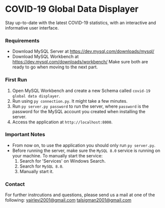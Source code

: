 
# COVID-19 Global Data Displayer
Stay up-to-date with the latest COVID-19 statistics, with an interactive and informative user interface.

### Requirements
* Download MySQL Server at https://dev.mysql.com/downloads/mysql/
* Download MySQL Workbench at https://dev.mysql.com/downloads/workbench/
Make sure both are ready to go when moving to the next part.

### First Run
1. Open MySQL Workbench and create a new Schema called ```covid-19 global data displayer```.
2. Run [](connection.py) using ```py connection.py```. It might take a few minutes.
3. Run ```py server.py password``` to run the server, where ```password``` is the password for the MySQL account you created when installing the server. 
4. Access the application at ```http://localhost:8000```.

### Important Notes
* From now on, to use the application you should only run ```py server.py```.
* Before running the server, make sure the ```MySQL 8.0``` service is running on your machine.
To manually start the service:
  1. Search for 'Services' on Windows Search.
  2. Search for ```MySQL 8.0```.
  3. Manually start it.

### Contact
For further instrcutions and questions, please send us a mail at one of the following:
yairlevi2001@gmail.com
talsigman2001@gmail.com

